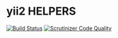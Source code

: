 # yii2 HELPERS

[![Build Status](http://ci.andmemasin.eu/api/v1/teams/main/pipelines/helpers/jobs/run-tests/badge)](http://ci.andmemasin.eu/teams/main/pipelines/helpers)
[![Scrutinizer Code Quality](https://scrutinizer-ci.com/g/TonisOrmisson/yii2-helpers/badges/quality-score.png?b=master)](https://scrutinizer-ci.com/g/TonisOrmisson/yii2-helpers/?branch=master)

